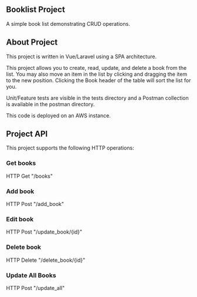 ## Booklist Project

A simple book list demonstrating CRUD operations.

## About Project

This project is written in Vue/Laravel using a SPA architecture.


This project allows you to create, read, update, and delete a book from the
list.  You may also move an item in the list by clicking and dragging the
item to the new position.  Clicking the Book header of the table will sort
the list for you.


Unit/Feature tests are visible in the tests directory and a Postman collection is
available in the postman directory.

This code is deployed on an AWS instance.

## Project API

This project supports the following HTTP operations:

### Get books
HTTP Get "/books"

### Add book
HTTP Post "/add_book"

### Edit book
HTTP Post "/update_book/{id}"

### Delete book
HTTP Delete "/delete_book/{id}"

### Update All Books
HTTP Post "/update_all"
